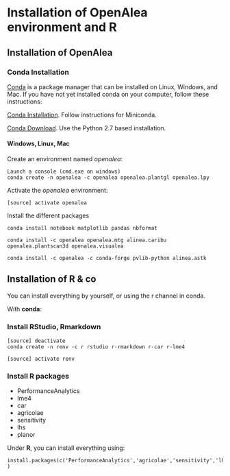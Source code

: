 # Installation of OpenAlea environment and R

## Installation of OpenAlea

### Conda Installation

[Conda](https://conda.io) is a package manager that can be installed on Linux, Windows, and Mac.
If you have not yet installed conda on your computer, follow these instructions:

[Conda Installation](https://conda.io/docs/user-guide/install/index.html). Follow instructions for Miniconda.

[Conda Download](https://conda.io/miniconda.html). Use the Python 2.7 based installation.

#### Windows, Linux, Mac

Create an environment named *openalea*:
    
    Launch a console (cmd.exe on windows)
    conda create -n openalea -c openalea openalea.plantgl openalea.lpy

Activate the *openalea* environment:

    [source] activate openalea

Install the different packages

    conda install notebook matplotlib pandas nbformat

    conda install -c openalea openalea.mtg alinea.caribu openalea.plantscan3d openalea.visualea 

    conda install -c openalea -c conda-forge pvlib-python alinea.astk


## Installation of R & co

You can install everything by yourself, or using the r channel in conda.

With **conda**:

### Install RStudio, Rmarkdown


    [source] deactivate
    conda create -n renv -c r rstudio r-rmarkdown r-car r-lme4
    
    [source] activate renv
    

### Install R packages
* PerformanceAnalytics
* lme4
* car
* agricolae
* sensitivity
* lhs
* planor

Under **R**, you can install everything using:
    
    install.packages(c('PerformanceAnalytics','agricolae','sensitivity','lhs','planor') )


